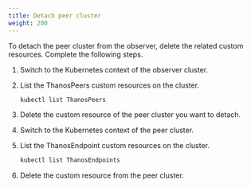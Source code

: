 ```yaml
---
title: Detach peer cluster
weight: 200
---
```


To detach the peer cluster from the observer, delete the related custom resources. Complete the following steps.

1. Switch to the Kubernetes context of the observer cluster.
1. List the ThanosPeers custom resources on the cluster.

    ```bash
    kubectl list ThanosPeers
    ```

1. Delete the custom resource of the peer cluster you want to detach.
1. Switch to the Kubernetes context of the peer cluster.
1. List the ThanosEndpoint custom resources on the cluster.

    ```bash
    kubectl list ThanosEndpoints
    ```

1. Delete the custom resource from the peer cluster.